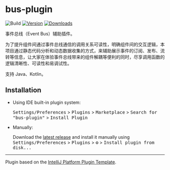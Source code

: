 # bus-plugin

![Build](https://github.com/zhe-si/bus-plugin/workflows/Build/badge.svg)
[![Version](https://img.shields.io/jetbrains/plugin/v/PLUGIN_ID.svg)](https://plugins.jetbrains.com/plugin/PLUGIN_ID)
[![Downloads](https://img.shields.io/jetbrains/plugin/d/PLUGIN_ID.svg)](https://plugins.jetbrains.com/plugin/PLUGIN_ID)

<!-- Plugin description -->
事件总线（Event Bus）辅助插件。

为了提升组件间通过事件总线通信的调用关系可读性，明确组件间的交互逻辑，本项目通过静态代码分析和动态数据收集的方式，来辅助展示事件的订阅、发布、流转等信息，让大家在体验事件总线带来的组件解耦等便利的同时，尽享调用函数的逻辑清晰性、可读性和易调试性。

支持 Java、Kotlin。
<!-- Plugin description end -->


## Installation

- Using IDE built-in plugin system:
  
  <kbd>Settings/Preferences</kbd> > <kbd>Plugins</kbd> > <kbd>Marketplace</kbd> > <kbd>Search for "bus-plugin"</kbd> >
  <kbd>Install Plugin</kbd>
  
- Manually:

  Download the [latest release](https://github.com/zhe-si/bus-plugin/releases/latest) and install it manually using
  <kbd>Settings/Preferences</kbd> > <kbd>Plugins</kbd> > <kbd>⚙️</kbd> > <kbd>Install plugin from disk...</kbd>


---
Plugin based on the [IntelliJ Platform Plugin Template][template].

[template]: https://github.com/JetBrains/intellij-platform-plugin-template
